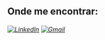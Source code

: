
## Onde me encontrar:

###### [![LinkedIn](https://img.shields.io/badge/LinkedIn-0077B5?style=for-the-badge&logo=linkedin&logoColor=white)](https://www.linkedin.com/in/mirnatetzner) [![Gmail](https://img.shields.io/badge/Gmail-D14836?style=for-the-badge&logo=gmail&logoColor=white)](mailto:mirnatetzner@gmail.com) 
 

 

